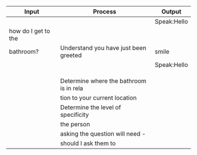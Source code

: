 
|Input              |Process                                 |Output                                               |
|-------------------|----------------------------------------|-----------------------------------------------------|
|                   |                                        | Speak:Hello                                         |
|how do I get to the|
 bathroom?          |Understand you have just been greeted   |smile                                         |
|                   |                                        | Speak:Hello                                         |
|                   |                                        |                 
|                   |                                        |                           
|                   |                                        |                              |
|                   | Determine where the bathroom is in rela|                              |
|                   |   tion to your current location
                    | Determine the level of specificity 
                    | the person
                    | asking the question will need -
                    | should I ask them to        |                     | 

 







